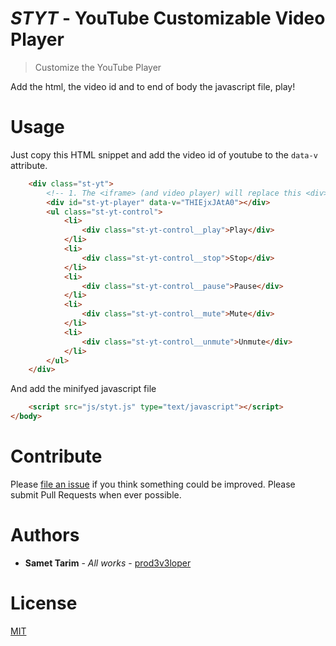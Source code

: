 # ***STYT*** - YouTube Customizable Video Player
> Customize the YouTube Player

Add the html, the video id and to end of body the javascript file, play!

# Usage

Just copy this HTML snippet and add the video id of youtube to the `data-v` attribute.
```html
    <div class="st-yt">
        <!-- 1. The <iframe> (and video player) will replace this <div> tag. -->
        <div id="st-yt-player" data-v="THIEjxJAtA0"></div>
        <ul class="st-yt-control">
            <li>
                <div class="st-yt-control__play">Play</div>
            </li>
            <li>
                <div class="st-yt-control__stop">Stop</div>
            </li>
            <li>
                <div class="st-yt-control__pause">Pause</div>
            </li>
            <li>
                <div class="st-yt-control__mute">Mute</div>
            </li>
            <li>
                <div class="st-yt-control__unmute">Unmute</div>
            </li>
        </ul>
    </div>
```
And add the minifyed javascript file
```html
    <script src="js/styt.js" type="text/javascript"></script>
</body>
```

# Contribute

Please [file an issue](https://github.com/prod3v3loper/styt-youtube-customizable-video-player/issues) if you
think something could be improved. Please submit Pull Requests when ever
possible.

# Authors

* **Samet Tarim** - *All works* - [prod3v3loper](https://www.tnado.com/author/prod3v3loper/)

# License

[MIT](https://github.com/prod3v3loper/styt-youtube-customizable-video-player/blob/master/LICENSE)
